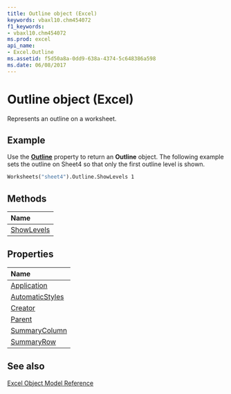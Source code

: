 ```yaml
---
title: Outline object (Excel)
keywords: vbaxl10.chm454072
f1_keywords:
- vbaxl10.chm454072
ms.prod: excel
api_name:
- Excel.Outline
ms.assetid: f5d50a8a-0dd9-638a-4374-5c648386a598
ms.date: 06/08/2017
---
```



# Outline object (Excel)

Represents an outline on a worksheet.


## Example

Use the  **[Outline](Excel.Worksheet.Outline.md)** property to return an **Outline** object. The following example sets the outline on Sheet4 so that only the first outline level is shown.


```vb
Worksheets("sheet4").Outline.ShowLevels 1
```


## Methods



|Name|
|:-----|
|[ShowLevels](Excel.Outline.ShowLevels.md)|

## Properties



|Name|
|:-----|
|[Application](Excel.Outline.Application.md)|
|[AutomaticStyles](Excel.Outline.AutomaticStyles.md)|
|[Creator](Excel.Outline.Creator.md)|
|[Parent](Excel.Outline.Parent.md)|
|[SummaryColumn](Excel.Outline.SummaryColumn.md)|
|[SummaryRow](Excel.Outline.SummaryRow.md)|

## See also


[Excel Object Model Reference](overview/Excel/object-model.md)
